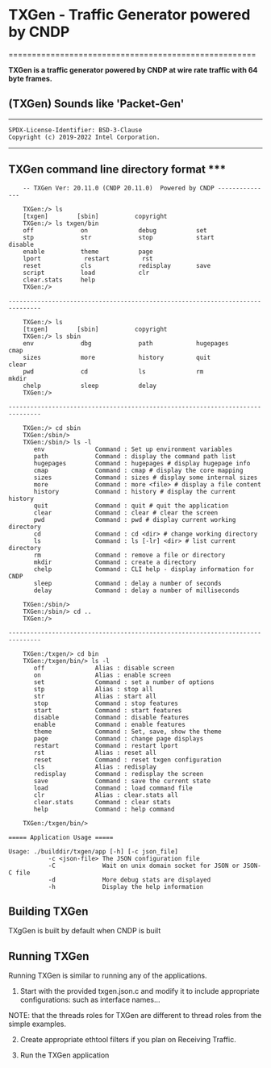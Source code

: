 # TXGen - Traffic Generator powered by CNDP

=====================================================

**TXGen is a traffic generator powered by CNDP at wire rate traffic with 64 byte frames.**

## (TXGen) Sounds like 'Packet-Gen'

---

```console
SPDX-License-Identifier: BSD-3-Clause
Copyright (c) 2019-2022 Intel Corporation.
```

---

## TXGen command line directory format ***

```console
    -- TXGen Ver: 20.11.0 (CNDP 20.11.0)  Powered by CNDP ---------------

    TXGen:/> ls
    [txgen]        [sbin]          copyright
    TXGen:/> ls txgen/bin
    off             on              debug           set
    stp             str             stop            start           disable
    enable          theme           page
    lport            restart         rst
    reset           cls             redisplay       save
    script          load            clr
    clear.stats     help
    TXGen:/>

-------------------------------------------------------------------------------

    TXGen:/> ls
    [txgen]        [sbin]          copyright
    TXGen:/> ls sbin
    env             dbg             path            hugepages       cmap
    sizes           more            history         quit            clear
    pwd             cd              ls              rm              mkdir
    chelp           sleep           delay
    TXGen:/>

-------------------------------------------------------------------------------

    TXGen:/> cd sbin
    TXGen:/sbin/>
    TXGen:/sbin/> ls -l
       env              Command : Set up environment variables
       path             Command : display the command path list
       hugepages        Command : hugepages # display hugepage info
       cmap             Command : cmap # display the core mapping
       sizes            Command : sizes # display some internal sizes
       more             Command : more <file> # display a file content
       history          Command : history # display the current history
       quit             Command : quit # quit the application
       clear            Command : clear # clear the screen
       pwd              Command : pwd # display current working directory
       cd               Command : cd <dir> # change working directory
       ls               Command : ls [-lr] <dir> # list current directory
       rm               Command : remove a file or directory
       mkdir            Command : create a directory
       chelp            Command : CLI help - display information for CNDP
       sleep            Command : delay a number of seconds
       delay            Command : delay a number of milliseconds

    TXGen:/sbin/>
    TXGen:/sbin/> cd ..
    TXGen:/>

-------------------------------------------------------------------------------

    TXGen:/txgen/> cd bin
    TXGen:/txgen/bin/> ls -l
       off              Alias : disable screen
       on               Alias : enable screen
       set              Command : set a number of options
       stp              Alias : stop all
       str              Alias : start all
       stop             Command : stop features
       start            Command : start features
       disable          Command : disable features
       enable           Command : enable features
       theme            Command : Set, save, show the theme
       page             Command : change page displays
       restart          Command : restart lport
       rst              Alias : reset all
       reset            Command : reset txgen configuration
       cls              Alias : redisplay
       redisplay        Command : redisplay the screen
       save             Command : save the current state
       load             Command : load command file
       clr              Alias : clear.stats all
       clear.stats      Command : clear stats
       help             Command : help command

    TXGen:/txgen/bin/>

===== Application Usage =====

Usage: ./builddir/txgen/app [-h] [-c json_file]
           -c <json-file> The JSON configuration file
           -C             Wait on unix domain socket for JSON or JSON-C file
           -d             More debug stats are displayed
           -h             Display the help information

```

## Building TXGen
TXgGen is built by default when CNDP is built

## Running TXGen
Running TXGen is similar to running any of the applications.

1. Start with the provided txgen.json.c and modify it to include appropriate configurations: such as interface names...

NOTE: that the threads roles for TXGen are different to thread roles from the simple examples.

2. Create appropriate ethtool filters if you plan on Receiving Traffic.

3. Run the TXGen application

